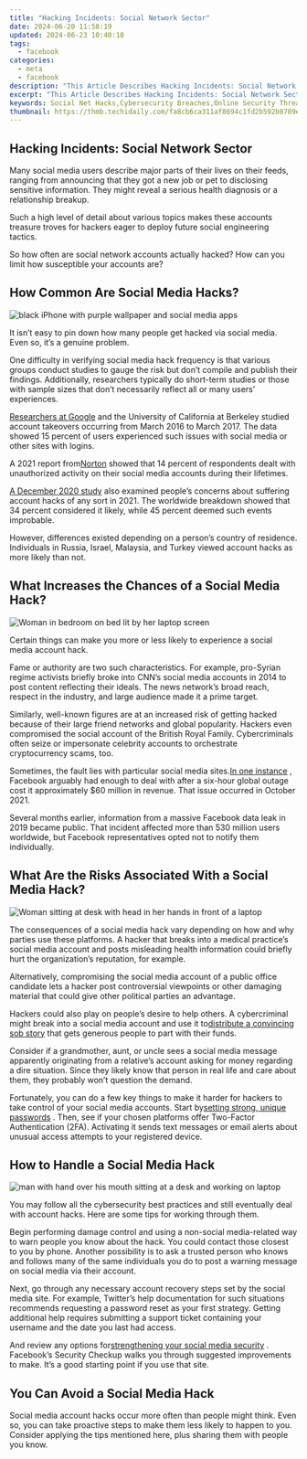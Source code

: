 ```yaml
---
title: "Hacking Incidents: Social Network Sector"
date: 2024-06-20 11:58:19
updated: 2024-06-23 10:40:10
tags:
  - facebook
categories:
  - meta
  - facebook
description: "This Article Describes Hacking Incidents: Social Network Sector"
excerpt: "This Article Describes Hacking Incidents: Social Network Sector"
keywords: Social Net Hacks,Cybersecurity Breaches,Online Security Threats,Data Leaks in Networks,Social Media Hacking,Protecting Social Sites,Preventing Internet Attacks
thumbnail: https://thmb.techidaily.com/fa8cb6ca311af8694c1fd2b592b0789e69f6337924778efc705315343e4f909c.jpg
---
```


## Hacking Incidents: Social Network Sector

 Many social media users describe major parts of their lives on their feeds, ranging from announcing that they got a new job or pet to disclosing sensitive information. They might reveal a serious health diagnosis or a relationship breakup.

 Such a high level of detail about various topics makes these accounts treasure troves for hackers eager to deploy future social engineering tactics.

 So how often are social network accounts actually hacked? How can you limit how susceptible your accounts are?

## How Common Are Social Media Hacks?

![black iPhone with purple wallpaper and social media apps](https://static1.makeuseofimages.com/wordpress/wp-content/uploads/2021/12/iphone-with-purple-walpaper-and-apps.jpg)

 It isn’t easy to pin down how many people get hacked via social media. Even so, it’s a genuine problem.

 One difficulty in verifying social media hack frequency is that various groups conduct studies to gauge the risk but don’t compile and publish their findings. Additionally, researchers typically do short-term studies or those with sample sizes that don’t necessarily reflect all or many users’ experiences.

[Researchers at Google](https://security.googleblog.com/2017/11/new-research-understanding-root-cause.html) and the University of California at Berkeley studied account takeovers occurring from March 2016 to March 2017\. The data showed 15 percent of users experienced such issues with social media or other sites with logins.

 A 2021 report from[Norton](https://www.nortonlifelock.com/us/en/newsroom/press-kits/2021-norton-cyber-safety-insights-report/) showed that 14 percent of respondents dealt with unauthorized activity on their social media accounts during their lifetimes.

[A December 2020 study](https://www.statista.com/statistics/1228062/opinion-online-security-worldwide/) also examined people’s concerns about suffering account hacks of any sort in 2021\. The worldwide breakdown showed that 34 percent considered it likely, while 45 percent deemed such events improbable.

 However, differences existed depending on a person’s country of residence. Individuals in Russia, Israel, Malaysia, and Turkey viewed account hacks as more likely than not.

## What Increases the Chances of a Social Media Hack?

![Woman in bedroom on bed lit by her laptop screen](https://static1.makeuseofimages.com/wordpress/wp-content/uploads/2021/12/woman-in-bed-in-dark-room-lit-by-laptop.jpg)

 Certain things can make you more or less likely to experience a social media account hack.

 Fame or authority are two such characteristics. For example, pro-Syrian regime activists briefly broke into CNN’s social media accounts in 2014 to post content reflecting their ideals. The news network’s broad reach, respect in the industry, and large audience made it a prime target.

 Similarly, well-known figures are at an increased risk of getting hacked because of their large friend networks and global popularity. Hackers even compromised the social account of the British Royal Family. Cybercriminals often seize or impersonate celebrity accounts to orchestrate cryptocurrency scams, too.

 Sometimes, the fault lies with particular social media sites.[In one instance](https://journal.uptimeinstitute.com/too-big-to-fail-facebooks-global-outage/) , Facebook arguably had enough to deal with after a six-hour global outage cost it approximately $60 million in revenue. That issue occurred in October 2021.

 Several months earlier, information from a massive Facebook data leak in 2019 became public. That incident affected more than 530 million users worldwide, but Facebook representatives opted not to notify them individually.

## What Are the Risks Associated With a Social Media Hack?

![Woman sitting at desk with head in her hands in front of a laptop](https://static1.makeuseofimages.com/wordpress/wp-content/uploads/2021/12/woman-with-hands-in-head-sitting-in-front-of-laptop.jpg)

 The consequences of a social media hack vary depending on how and why parties use these platforms. A hacker that breaks into a medical practice’s social media account and posts misleading health information could briefly hurt the organization’s reputation, for example.

 Alternatively, compromising the social media account of a public office candidate lets a hacker post controversial viewpoints or other damaging material that could give other political parties an advantage.

 Hackers could also play on people’s desire to help others. A cybercriminal might break into a social media account and use it to[distribute a convincing sob story](https://www.makeuseof.com/social-media-used-for-human-hacking/) that gets generous people to part with their funds.

 Consider if a grandmother, aunt, or uncle sees a social media message apparently originating from a relative’s account asking for money regarding a dire situation. Since they likely know that person in real life and care about them, they probably won’t question the demand.

 Fortunately, you can do a few key things to make it harder for hackers to take control of your social media accounts. Start by[setting strong, unique passwords](https://www.makeuseof.com/tag/5-common-tactics-hack-passwords/) . Then, see if your chosen platforms offer Two-Factor Authentication (2FA). Activating it sends text messages or email alerts about unusual access attempts to your registered device.

## How to Handle a Social Media Hack

![man with hand over his mouth sitting at a desk and working on laptop](https://static1.makeuseofimages.com/wordpress/wp-content/uploads/2021/12/man-at-desk-working-on-laptop.jpg)

 You may follow all the cybersecurity best practices and still eventually deal with account hacks. Here are some tips for working through them.

 Begin performing damage control and using a non-social media-related way to warn people you know about the hack. You could contact those closest to you by phone. Another possibility is to ask a trusted person who knows and follows many of the same individuals you do to post a warning message on social media via their account.

 Next, go through any necessary account recovery steps set by the social media site. For example, Twitter’s help documentation for such situations recommends requesting a password reset as your first strategy. Getting additional help requires submitting a support ticket containing your username and the date you last had access.

 And review any options for[strengthening your social media security](https://www.makeuseof.com/how-to-hack-facebook/) . Facebook’s Security Checkup walks you through suggested improvements to make. It’s a good starting point if you use that site.

## You Can Avoid a Social Media Hack

 Social media account hacks occur more often than people might think. Even so, you can take proactive steps to make them less likely to happen to you. Consider applying the tips mentioned here, plus sharing them with people you know.


<ins class="adsbygoogle"
     style="display:block"
     data-ad-format="autorelaxed"
     data-ad-client="ca-pub-7571918770474297"
     data-ad-slot="1223367746"></ins>



<ins class="adsbygoogle"
     style="display:block"
     data-ad-client="ca-pub-7571918770474297"
     data-ad-slot="8358498916"
     data-ad-format="auto"
     data-full-width-responsive="true"></ins>

